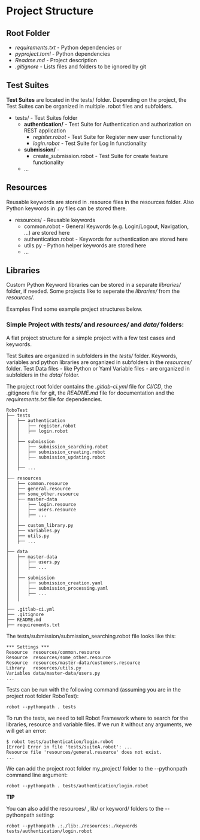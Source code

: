 # Project Structure
## Root Folder

- _requirements.txt_ - Python dependencies or
- _pyproject.toml_ - Python dependencies
- _Readme.md_ - Project description 
- _.gitignore_ - Lists files and folders to be ignored by git

## Test Suites
**Test Suites** are located in the tests/ folder.
Depending on the project, the Test Suites can be organized in multiple .robot files and subfolders.

- tests/ - Test Suites folder
  - **authentication/** - Test Suite for Authentication and authorization on REST application
    - _register.robot_ - Test Suite for Register new user functionality
    - _login.robot_ - Test Suite for Log In functionality
  - **submission/** - 
    - create_submission.robot - Test Suite for create feature functionality
  - ...

## Resources
Reusable keywords are stored in .resource files in the resources folder.
Also Python keywords in .py files can be stored there.

- resources/ - Reusable keywords
  - common.robot - General Keywords (e.g. Login/Logout, Navigation, ...) are stored here
  - authentication.robot - Keywords for authentication are stored here
  - utils.py - Python helper keywords are stored here
  - ...

## Libraries
Custom Python Keyword libraries can be stored in a separate _libraries/_ folder, if needed.
Some projects like to seperate the _libraries/_ from the _resources/_.

Examples
Find some example project structures below.

### Simple Project with _tests/_ and _resources/_ and _data/_ folders:
A flat project structure for a simple project with a few test cases and keywords.

Test Suites are organized in subfolders in the _tests/_ folder. Keywords, variables and python libraries are organized in subfolders in the _resources/_ folder. Test Data files - like Python or Yaml Variable files - are organized in subfolders in the _data/_ folder.

The project root folder contains the _.gitlab-ci.yml_ file for _CI/CD_, the .gitignore file for git, the _README.md_ file for documentation and the _requirements.txt_ file for dependencies.

```
RoboTest
├── tests
│   ├── authentication
│   │   ├── register.robot
│   │   ├── login.robot
│   │   
│   ├── submission
│   │   ├── submission_searching.robot
│   │   ├── submission_creating.robot
│   │   ├── submission_updating.robot
│   │   
│   ├── ...
│   
├── resources
│   ├── common.resource
│   ├── general.resource
│   ├── some_other.resource
│   ├── master-data
│   │   ├── login.resource
│   │   ├── users.resource
│   │   ├── ...
│   │   
│   ├── custom_library.py
│   ├── variables.py
│   ├── utils.py
│   ├── ...
│
├── data
│   ├── master-data
│   │   ├── users.py
│   │   ├── ...
│   │
│   ├── submission
│   │   ├── submission_creation.yaml
│   │   ├── submission_processing.yaml
│   │   ├── ...
│   │   
│
├── .gitlab-ci.yml
├── .gitignore
├── README.md
├── requirements.txt
```
The tests/submission/submission_searching.robot file looks like this:

```robotframework
*** Settings ***
Resource  resources/common.resource
Resource  resources/some_other.resource
Resource  resources/master-data/customers.resource
Library   resources/utils.py
Variables data/master-data/users.py
...
```

Tests can be run with the following command (assuming you are in the project root folder RoboTest):
```commandline
robot --pythonpath . tests
```

To run the tests, we need to tell Robot Framework where to search for the libraries, resource and variable files. If we run it without any arguments, we will get an error:
```commandline
$ robot tests/authentication/login.robot
[Error] Error in file 'tests/suiteA.robot': ...
Resource file 'resources/general.resource' does not exist.
...
```
We can add the project root folder my_project/ folder to the --pythonpath command line argument:
```commandline
robot --pythonpath . tests/authentication/login.robot
```

**TIP** 

You can also add the resources/ , lib/ or keyword/ folders to the --pythonpath setting:
```commandline
robot --pythonpath .:./lib:./resources:./keywords tests/authentication/login.robot
```